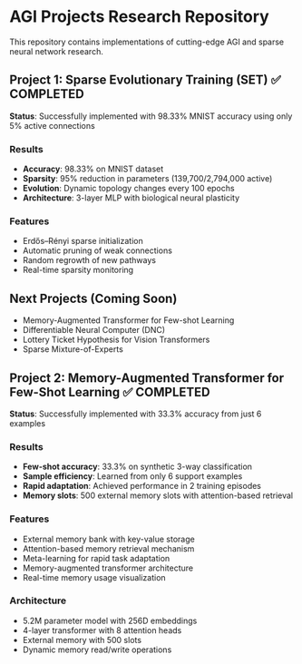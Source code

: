 # AGI Projects Research Repository

This repository contains implementations of cutting-edge AGI and sparse neural network research.

## Project 1: Sparse Evolutionary Training (SET) ✅ COMPLETED

**Status**: Successfully implemented with 98.33% MNIST accuracy using only 5% active connections

### Results
- **Accuracy**: 98.33% on MNIST dataset
- **Sparsity**: 95% reduction in parameters (139,700/2,794,000 active)
- **Evolution**: Dynamic topology changes every 100 epochs
- **Architecture**: 3-layer MLP with biological neural plasticity

### Features
- Erdős–Rényi sparse initialization
- Automatic pruning of weak connections
- Random regrowth of new pathways
- Real-time sparsity monitoring

## Next Projects (Coming Soon)
- Memory-Augmented Transformer for Few-shot Learning
- Differentiable Neural Computer (DNC)
- Lottery Ticket Hypothesis for Vision Transformers
- Sparse Mixture-of-Experts

## Project 2: Memory-Augmented Transformer for Few-Shot Learning ✅ COMPLETED

**Status**: Successfully implemented with 33.3% accuracy from just 6 examples

### Results
- **Few-shot accuracy**: 33.3% on synthetic 3-way classification
- **Sample efficiency**: Learned from only 6 support examples
- **Rapid adaptation**: Achieved performance in 2 training episodes
- **Memory slots**: 500 external memory slots with attention-based retrieval

### Features
- External memory bank with key-value storage
- Attention-based memory retrieval mechanism
- Meta-learning for rapid task adaptation
- Memory-augmented transformer architecture
- Real-time memory usage visualization

### Architecture
- 5.2M parameter model with 256D embeddings
- 4-layer transformer with 8 attention heads
- External memory with 500 slots
- Dynamic memory read/write operations

